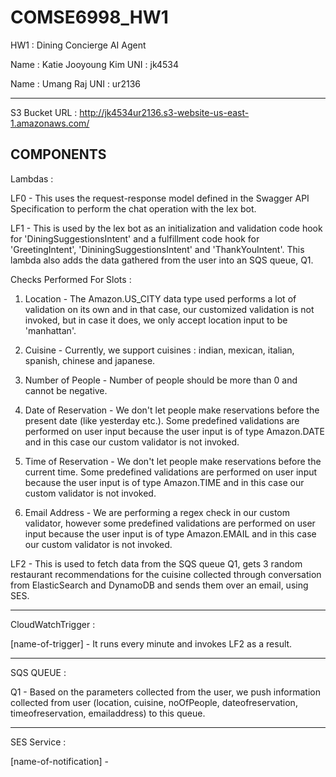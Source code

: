 # COMSE6998_HW1
HW1 : Dining Concierge AI Agent

Name : Katie Jooyoung Kim
UNI : jk4534

Name : Umang Raj
UNI : ur2136

--------------------------------------------------------------------------------------------------------------------------------------------------------------------

S3 Bucket URL : http://jk4534ur2136.s3-website-us-east-1.amazonaws.com/


COMPONENTS
--------------------------------------------------------------------------------------------------------------------------------------------------------------------
Lambdas : 

LF0 - This uses the request-response model defined in the Swagger API Specification to perform the chat operation with the lex bot.

LF1 - This is used by the lex bot as an initialization and validation code hook for 'DiningSuggestionsIntent' and a fulfillment code hook for 'GreetingIntent', 'DininingSuggestionsIntent' and 'ThankYouIntent'. This lambda also adds the data gathered from the user into an SQS queue, Q1.

Checks Performed For Slots : 

1. Location - The Amazon.US_CITY data type used performs a lot of validation on its own and in that case, our customized validation is not invoked, but in case it does, we only accept location input to be 'manhattan'.

2. Cuisine - Currently, we support cuisines : indian, mexican, italian, spanish, chinese and japanese.

3. Number of People - Number of people should be more than 0 and cannot be negative.

4. Date of Reservation - We don't let people make reservations before the present date (like yesterday etc.). Some predefined validations are performed on user input because the user input is of type Amazon.DATE and in this case our custom validator is not invoked.

5. Time of Reservation - We don't let people make reservations before the current time. Some predefined validations are performed on user input because the user input is of type Amazon.TIME and in this case our custom validator is not invoked.

6. Email Address - We are performing a regex check in our custom validator, however some predefined validations are performed on user input because the user input is of type Amazon.EMAIL and in this case our custom validator is not invoked.

LF2 - This is used to fetch data from the SQS queue Q1, gets 3 random restaurant recommendations for the cuisine collected through conversation from ElasticSearch and DynamoDB and sends them over an email, using SES.

--------------------------------------------------------------------------------------------------------------------------------------------------------------------
CloudWatchTrigger : 

[name-of-trigger] - It runs every minute and invokes LF2 as a result.

--------------------------------------------------------------------------------------------------------------------------------------------------------------------
SQS QUEUE : 

Q1 - Based on the parameters collected from the user, we push information collected from user (location, cuisine, noOfPeople, dateofreservation, timeofreservation, emailaddress) to this queue.

--------------------------------------------------------------------------------------------------------------------------------------------------------------------
SES Service :

[name-of-notification] - 
